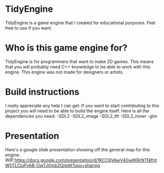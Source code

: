 # TidyEngine
TidyEngine is a game engine that I created for educational purposes. Feel free to use if you want.

# Who is this game engine for?
TidyEngine is for programmers that want to make 2D games. This means that you will probably need C++ knowledge to be able to work with this engine. This engine was not made for designers or artists.

# Build instructions
I really appreciate any help I can get. If you want to start contributing to this project you will need to be able to build the engine itself. Here is all the dependencies you need:
-SDL2
-SDL2_image
-SDL2_ttf
-SDL2_mixer
-glm

# Presentation
Here's a google slide presentation showing off the general map for this engine.
WIP:https://docs.google.com/presentation/d/1KCC6VAwV4GwIKRrNTNlfntW5TLCluPvbB-OwTJ0mb2Q/edit?usp=sharing
